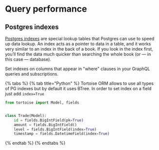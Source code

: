 # Query performance

## Postgres indexes

[Postgres indexes](https://www.postgresql.org/docs/9.5/indexes-types.html) are special lookup tables that Postgres can use to speed up data lookup. An index acts as a pointer to data in a table, and it works very similar to an index in the back of a book. If you look in the index first, you’ll find the data much quicker than searching the whole book \(or — in this case — database\).

Set indexes on columns that appear in "where" clauses in your GraphQL queries and subscriptions.

{% tabs %}
{% tab title="Python" %}
Tortoise ORM allows to use all types of PG indexes but by default it uses BTree. In order to set index on a field just add `index=True`

```python
from tortoise import Model, fields


class Trade(Model):
    id = fields.BigIntField(pk=True)
    amount = fields.BigIntField()
    level = fields.BigIntField(index=True)
    timestamp = fields.DatetimeField(index=True)
```
{% endtab %}
{% endtabs %}

